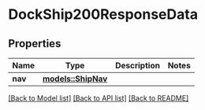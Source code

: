 # DockShip200ResponseData

## Properties

Name | Type | Description | Notes
------------ | ------------- | ------------- | -------------
**nav** | [**models::ShipNav**](ShipNav.md) |  | 

[[Back to Model list]](../README.md#documentation-for-models) [[Back to API list]](../README.md#documentation-for-api-endpoints) [[Back to README]](../README.md)


